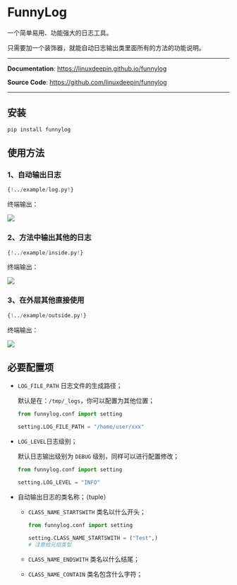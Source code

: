 # FunnyLog

一个简单易用、功能强大的日志工具。

只需要加一个装饰器，就能自动日志输出类里面所有的方法的功能说明。

---

**Documentation**: <a href="https://linuxdeepin.github.io/funnylog" target="_blank">https://linuxdeepin.github.io/funnylog</a>

**Source Code**: <a href="https://github.com/linuxdeepin/funnylog" target="_blank">https://github.com/linuxdeepin/funnylog</a>

---

## 安装

```console
pip install funnylog
```

## 使用方法

### 1、自动输出日志

```python
{!../example/log.py!}
```

终端输出：

![](./img/log.png)

### 2、方法中输出其他的日志

```python
{!../example/inside.py!}
```

终端输出：

![](./img/inside.png)

### 3、在外层其他直接使用

```python
{!../example/outside.py!}
```

终端输出：

![](./img/outside.png)



## 必要配置项

- `LOG_FILE_PATH` 日志文件的生成路径；

  默认是在：`/tmp/_logs`，你可以配置为其他位置；

  ```python
  from funnylog.conf import setting
  
  setting.LOG_FILE_PATH = "/home/user/xxx"
  ```

- `LOG_LEVEL`日志级别；

  默认日志输出级别为 `DEBUG` 级别，同样可以进行配置修改；

  ```python
  from funnylog.conf import setting
  
  setting.LOG_LEVEL = "INFO"
  ```

- 自动输出日志的类名称；（tuple）

  - `CLASS_NAME_STARTSWITH` 类名以什么开头；

    ```python
    from funnylog.conf import setting
    
    setting.CLASS_NAME_STARTSWITH = ("Test",) 
    # 注意给元组类型
    ```

  - `CLASS_NAME_ENDSWITH` 类名以什么结尾；

  - `CLASS_NAME_CONTAIN` 类名包含什么字符；